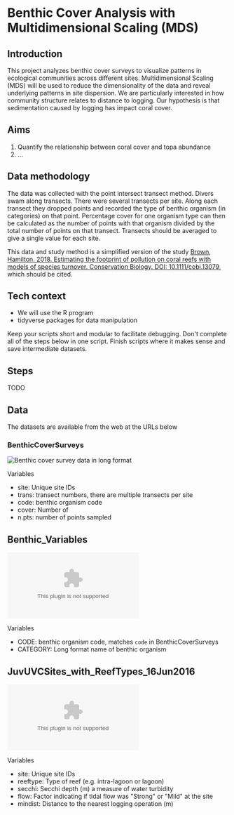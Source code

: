 # Benthic Cover Analysis with Multidimensional Scaling (MDS)

## Introduction
This project analyzes benthic cover surveys to visualize patterns in ecological communities across different sites. Multidimensional Scaling (MDS) will be used to reduce the dimensionality of the data and reveal underlying patterns in site dispersion. We are particularly interested in how community structure relates to distance to logging. 
Our hypothesis is that sedimentation caused by logging has impact coral cover. 

## Aims

1. Quantify the relationship between coral cover and topa abundance
2. ...

## Data methodology

The data was collected with the point intersect transect method. Divers swam along transects. There were several transects per site.  Along each transect they dropped points and recorded the type of benthic organism (in categories) on that point. Percentage cover for one organism type can then be calculated as the number of points with that organism divided by the total number of points on that transect.
Transects should be averaged to give a single value for each site. 

This data and study method is a simplified version of the study
[Brown, Hamilton. 2018. Estimating the footprint of pollution on coral reefs with models of species turnover. Conservation Biology. DOI: 10.1111/cobi.13079](http://onlinelibrary.wiley.com/doi/10.1111/cobi.13079/abstract), which should be cited. 


## Tech context
- We will use the R program
- tidyverse packages for data manipulation

Keep your scripts short and modular to facilitate debugging. Don't complete all of the steps below in one script. Finish scripts where it makes sense and save intermediate datasets. 

## Steps
TODO

## Data 
The datasets are available from the web at the URLs below


### BenthicCoverSurveys

![Benthic cover survey data in long format](https://raw.githubusercontent.com/cbrown5/BenthicLatent/refs/heads/master/data-raw/BenthicCoverSurveys.csv")

Variables
- site: Unique site IDs
- trans: transect numbers, there are multiple transects per site
- code: benthic organism code
- cover: Number of 
- n.pts: number of points sampled 

## Benthic_Variables

![Database linking benthic codes to full names](https://raw.githubusercontent.com/cbrown5/BenthicLatent/refs/heads/master/data-raw/Benthic_Variables.csv)

Variables
- CODE: benthic organism code, matches `code` in BenthicCoverSurveys
- CATEGORY: Long format name of benthic organism

## JuvUVCSites_with_ReefTypes_16Jun2016

![Site level covariates](https://raw.githubusercontent.com/cbrown5/BenthicLatent/refs/heads/master/data-raw/JuvUVCSites_with_ReefTypes_16Jun2016.csv)

Variables
- site: Unique site IDs
- reeftype: Type of reef (e.g. intra-lagoon or lagoon)
- secchi: Secchi depth (m) a measure of water turbidity
- flow: Factor indicating if tidal flow was "Strong" or "Mild" at the site
- mindist: Distance to the nearest logging operation (m)

